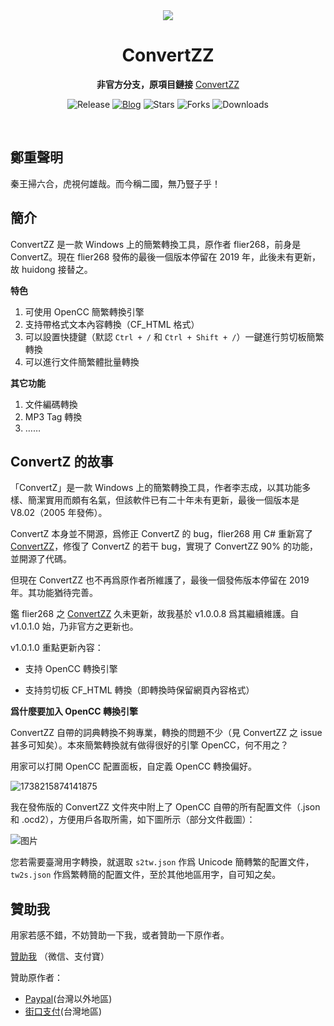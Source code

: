 <div align=center>
<img src="ConvertZZ/icon.ico"><br>
<h1>ConvertZZ</h1>
  
<b>非官方分支，原項目鏈接</b>
[ConvertZZ](https://github.com/flier268/ConvertZZ)

![Release](https://img.shields.io/github/v/release/zouhuidong/ConvertZZ)
[![Blog](https://img.shields.io/badge/blog-huidong.xyz-green.svg)](http://huidong.xyz)
![Stars](https://img.shields.io/github/stars/zouhuidong/ConvertZZ)
![Forks](https://img.shields.io/github/forks/zouhuidong/ConvertZZ)
![Downloads](https://img.shields.io/github/downloads/zouhuidong/ConvertZZ/total)
</div><br>

## 鄭重聲明
秦王掃六合，虎視何雄哉。而今稱二國，無乃豎子乎！

## 簡介

ConvertZZ 是一款 Windows 上的簡繁轉換工具，原作者 flier268，前身是 ConvertZ。現在 flier268 發佈的最後一個版本停留在 2019 年，此後未有更新，故 huidong 接替之。

**特色**
1. 可使用 OpenCC 簡繁轉換引擎
2. 支持帶格式文本內容轉換（CF_HTML 格式）
3. 可以設置快捷鍵（默認 `Ctrl + /` 和 `Ctrl + Shift + /`）一鍵進行剪切板簡繁轉換
4. 可以進行文件簡繁體批量轉換

**其它功能**
1. 文件編碼轉換
2. MP3 Tag 轉換
3. ……

## ConvertZ 的故事

「ConvertZ」是一款 Windows 上的簡繁轉換工具，作者李志成，以其功能多樣、簡潔實用而頗有名氣，但該軟件已有二十年未有更新，最後一個版本是 V8.02（2005 年發佈）。

ConvertZ 本身並不開源，爲修正 ConvertZ 的 bug，flier268 用 C# 重新寫了 [ConvertZZ](https://github.com/flier268/ConvertZZ)，修復了 ConvertZ 的若干 bug，實現了 ConvertZZ 90% 的功能，並開源了代碼。 

但現在 ConvertZZ 也不再爲原作者所維護了，最後一個發佈版本停留在 2019 年。其功能猶待完善。

鑑 flier268 之 [ConvertZZ](https://github.com/flier268/ConvertZZ) 久未更新，故我基於 v1.0.0.8 爲其繼續維護。自 v1.0.1.0 始，乃非官方之更新也。

v1.0.1.0 重點更新內容：

* 支持 OpenCC 轉換引擎

* 支持剪切板 CF_HTML 轉換（即轉換時保留網頁內容格式）

**爲什麼要加入 OpenCC 轉換引擎**

ConvertZZ 自帶的詞典轉換不夠專業，轉換的問題不少（見 ConvertZZ 之 issue 甚多可知矣）。本來簡繁轉換就有做得很好的引擎 OpenCC，何不用之？

用家可以打開 OpenCC 配置面板，自定義 OpenCC 轉換偏好。

![1738215874141875](https://github.com/user-attachments/assets/a26ca57e-b370-47b2-b9cb-78e73f4171be)

我在發佈版的 ConvertZZ 文件夾中附上了 OpenCC 自帶的所有配置文件（.json 和 .ocd2），方便用戶各取所需，如下圖所示（部分文件截圖）：

![图片](https://github.com/user-attachments/assets/54c05cc0-bd70-4b05-9a0a-57428087d795)

您若需要臺灣用字轉換，就選取 `s2tw.json` 作爲 Unicode 簡轉繁的配置文件，`tw2s.json` 作爲繁轉簡的配置文件，至於其他地區用字，自可知之矣。

## 贊助我

用家若感不錯，不妨贊助一下我，或者贊助一下原作者。

[贊助我](http://huidong.xyz/article.php?blog_id=1) （微信、支付寶）

贊助原作者：
* [Paypal](http://paypal.me/flier268)(台灣以外地區)
* [街口支付](https://i.imgur.com/IKowON0.png)(台灣地區)




